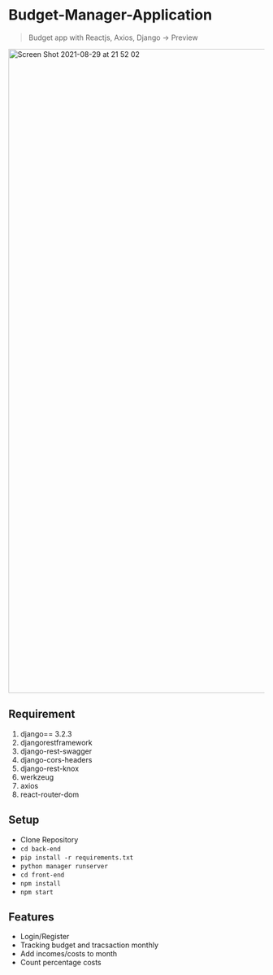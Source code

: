 # Budget-Manager-Application
> Budget app with Reactjs, Axios, Django -> Preview
<img width="1266" alt="Screen Shot 2021-08-29 at 21 52 02" src="https://user-images.githubusercontent.com/53270216/131254743-f5a20622-d443-408e-a004-adde96e14889.png">


## Requirement
1. django== 3.2.3
2. djangorestframework
3. django-rest-swagger
4. django-cors-headers
5. django-rest-knox
6. werkzeug
7. axios
8. react-router-dom
## Setup

- Clone Repository
- `cd back-end`
- `pip install -r requirements.txt`
- `python manager runserver`
- `cd front-end`
- `npm install`
- `npm start`

## Features
- Login/Register
- Tracking budget and tracsaction monthly 
- Add incomes/costs to month
- Count percentage costs


